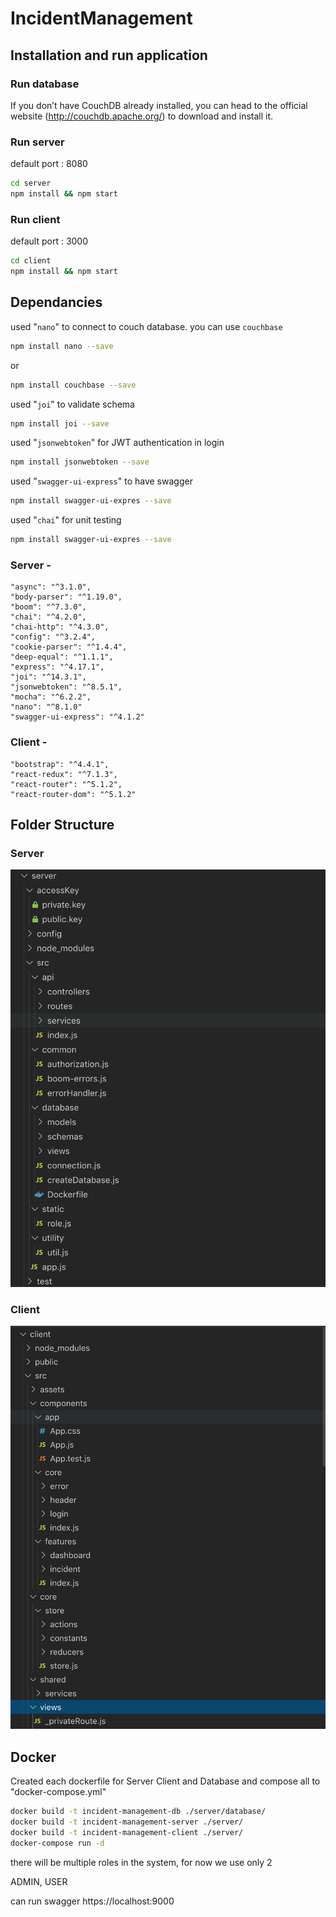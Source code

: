 # IncidentManagement

## Installation and run application
### Run database
If you don’t have CouchDB already installed, you can head to the official website (http://couchdb.apache.org/) to download and install it.

### Run server

default port : 8080

```bash
cd server
npm install && npm start
```
### Run client

default port : 3000 

```bash
cd client
npm install && npm start
```

## Dependancies 

used "```nano```" to connect to couch database. you can use ```couchbase```

```bash
npm install nano --save
```
or 

```bash
npm install couchbase --save
```

used "```joi```" to validate schema

```bash
npm install joi --save
```

used "```jsonwebtoken```" for JWT authentication in login

```bash
npm install jsonwebtoken --save
```
used "```swagger-ui-express```" to have swagger

```bash
npm install swagger-ui-expres --save
```
used "```chai```" for unit testing

```bash
npm install swagger-ui-expres --save
```
### Server -

    "async": "^3.1.0",
    "body-parser": "^1.19.0",
    "boom": "^7.3.0",
    "chai": "^4.2.0",
    "chai-http": "^4.3.0",
    "config": "^3.2.4",
    "cookie-parser": "^1.4.4",
    "deep-equal": "^1.1.1",
    "express": "^4.17.1",
    "joi": "^14.3.1",
    "jsonwebtoken": "^8.5.1",
    "mocha": "^6.2.2",
    "nano": "^8.1.0" 
    "swagger-ui-express": "^4.1.2"
    
### Client -

    "bootstrap": "^4.4.1",
    "react-redux": "^7.1.3",
    "react-router": "^5.1.2",
    "react-router-dom": "^5.1.2"


## Folder Structure

### Server

![Image of server folder strcuture](https://github.com/sumaliJayasinghe/IncidentManagement/blob/master/images/server.png)

### Client

![Image of client folder strcuture](https://github.com/sumaliJayasinghe/IncidentManagement/blob/master/images/client.png)
        
## Docker

Created each dockerfile for Server Client and Database and compose all to "docker-compose.yml" 

```bash
docker build -t incident-management-db ./server/database/
docker build -t incident-management-server ./server/
docker build -t incident-management-client ./server/
docker-compose run -d 
```

there will be multiple roles in the system, for now we use only 2

ADMIN,
USER

can run swagger https://localhost:9000

